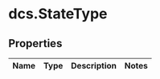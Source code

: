 # dcs.StateType

## Properties
Name | Type | Description | Notes
------------ | ------------- | ------------- | -------------
